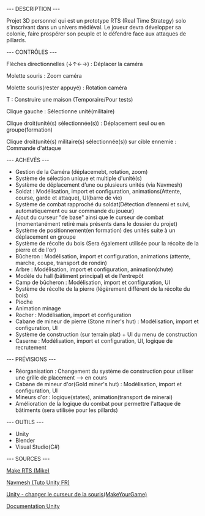 --- DESCRIPTION ---

Projet 3D personnel qui est un prototype RTS (Real Time Strategy) solo s’inscrivant dans un univers médiéval. 
Le joueur devra développer sa colonie, faire prospérer son peuple et le défendre face aux attaques de pillards.


--- CONTRÔLES ---


Flèches directionnelles (↓↑←→) : Déplacer la caméra

Molette souris : Zoom caméra

Molette souris(rester appuyé) : Rotation caméra

T : Construire une maison (Temporaire/Pour tests)

Clique gauche : Sélectionne unité(militaire)

Clique droit(unité(s) sélectionnée(s)) : Déplacement seul ou en groupe(formation)

Clique droit(unité(s) militaire(s) sélectionnée(s)) sur cible ennemie : Commande d'attaque



--- ACHEVÉS ---

- Gestion de la Caméra (déplacemebt, rotation, zoom)
- Système de sélection unique et multiple d'unité(s)
- Système de déplacement d’une ou plusieurs unités (via Navmesh)
- Soldat : Modélisation, import et configuration, animations(Attente, course, garde et attaque), UI(barre de vie)
- Système de combat rapproché du soldat(Détection d’ennemi et suivi, automatiquement ou sur commande du joueur)
- Ajout du curseur "de base" ainsi que le curseur de combat (momentanément retiré mais présents dans le dossier du projet)
- Système de positionnement(en formation) des unités suite à un déplacement en groupe
- Système de récolte du bois (Sera également utilisée pour la récolte de la pierre et de l'or)
- Bûcheron : Modélisation, import et configuration, animations (attente, marche, coupe, transport de rondin)
- Arbre : Modélisation, import et configuration, animation(chute)
- Modèle du hall (bâtiment principal) et de l'entrepôt
- Camp de bûcheron : Modélisation, import et configuration, UI
- Système de récolte de la pierre (légèrement différent de la récolte du bois)
- Pioche
- Animation minage
- Rocher : Modélisation, import et configuration
- Cabane de mineur de pierre (Stone miner's hut) : Modélisation, import et configuration, UI 
- Système de construction (sur terrain plat) + UI du menu de construction 
- Caserne : Modélisation, import et configuration, UI, logique de recrutement

--- PRÉVISIONS ---
- Réorganisation : Changement du système de construction pour utiliser une grille de placement --> en cours
- Cabane de mineur d'or(Gold miner's hut) : Modèlisation, import et configuration, UI
- Mineurs d'or : logique(states), animation(transport de minerai)
- Amélioration de la logique du combat pour permettre l'attaque de bâtiments (sera utilisée pour les pillards)
  


--- OUTILS ---

- Unity
- Blender
- Visual Studio(C#)



--- SOURCES ---

[Make RTS (Mike)](https://www.youtube.com/watch?v=-GfdKB_7mrY&list=PLtLToKUhgzwkCRQ9YAOtUIDbDQN5XXVAs)

[Navmesh (Tuto Unity FR)](https://www.youtube.com/watch?v=qOQVxPQ-C5Y&t=489s)

[Unity - changer le curseur de la souris(MakeYourGame)](https://www.youtube.com/watch?v=qifz_CXe4CQ&t=321s)

[Documentation Unity](https://docs.unity3d.com/Manual/index.html)

